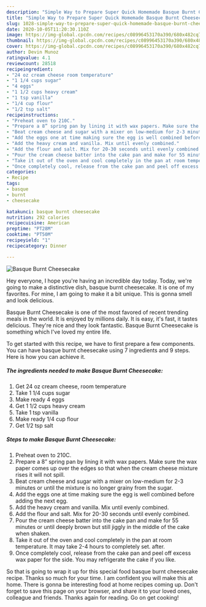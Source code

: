 ```yaml
---
description: "Simple Way to Prepare Super Quick Homemade Basque Burnt Cheesecake"
title: "Simple Way to Prepare Super Quick Homemade Basque Burnt Cheesecake"
slug: 1028-simple-way-to-prepare-super-quick-homemade-basque-burnt-cheesecake
date: 2020-10-05T11:20:30.110Z
image: https://img-global.cpcdn.com/recipes/c08996453170a390/680x482cq70/basque-burnt-cheesecake-recipe-main-photo.jpg
thumbnail: https://img-global.cpcdn.com/recipes/c08996453170a390/680x482cq70/basque-burnt-cheesecake-recipe-main-photo.jpg
cover: https://img-global.cpcdn.com/recipes/c08996453170a390/680x482cq70/basque-burnt-cheesecake-recipe-main-photo.jpg
author: Devin Munoz
ratingvalue: 4.1
reviewcount: 28518
recipeingredient:
- "24 oz cream cheese room temperature"
- "1 1/4 cups sugar"
- "4 eggs"
- "1 1/2 cups heavy cream"
- "1 tsp vanilla"
- "1/4 cup flour"
- "1/2 tsp salt"
recipeinstructions:
- "Preheat oven to 210C."
- "Prepare a 8” spring pan by lining it with wax papers. Make sure the wax paper comes up over the edges so that when the cream cheese mixture rises it will not spill."
- "Beat cream cheese and sugar with a mixer on low-medium for 2-3 minutes or until the mixture is no longer grainy from the sugar."
- "Add the eggs one at time making sure the egg is well combined before adding the next egg."
- "Add the heavy cream and vanilla. Mix until evenly combined."
- "Add the flour and salt. Mix for 20-30 seconds until evenly combined."
- "Pour the cream cheese batter into the cake pan and make for 55 minutes or until deeply brown but still jiggly in the middle of the cake when shaken."
- "Take it out of the oven and cool completely in the pan at room temperature. It may take 2-4 hours to completely set. after."
- "Once completely cool, release from the cake pan and peel off excess wax paper for the side. You may refrigerate the cake if you like."
categories:
- Recipe
tags:
- basque
- burnt
- cheesecake

katakunci: basque burnt cheesecake 
nutrition: 292 calories
recipecuisine: American
preptime: "PT28M"
cooktime: "PT50M"
recipeyield: "1"
recipecategory: Dinner

---
```



![Basque Burnt Cheesecake](https://img-global.cpcdn.com/recipes/c08996453170a390/680x482cq70/basque-burnt-cheesecake-recipe-main-photo.jpg)

Hey everyone, I hope you're having an incredible day today. Today, we're going to make a distinctive dish, basque burnt cheesecake. It is one of my favorites. For mine, I am going to make it a bit unique. This is gonna smell and look delicious.



Basque Burnt Cheesecake is one of the most favored of recent trending meals in the world. It is enjoyed by millions daily. It is easy, it's fast, it tastes delicious. They're nice and they look fantastic. Basque Burnt Cheesecake is something which I've loved my entire life.


To get started with this recipe, we have to first prepare a few components. You can have basque burnt cheesecake using 7 ingredients and 9 steps. Here is how you can achieve it.

<!--inarticleads1-->

##### The ingredients needed to make Basque Burnt Cheesecake:

1. Get 24 oz cream cheese, room temperature
1. Take 1 1/4 cups sugar
1. Make ready 4 eggs
1. Get 1 1/2 cups heavy cream
1. Take 1 tsp vanilla
1. Make ready 1/4 cup flour
1. Get 1/2 tsp salt




<!--inarticleads2-->

##### Steps to make Basque Burnt Cheesecake:

1. Preheat oven to 210C.
1. Prepare a 8” spring pan by lining it with wax papers. Make sure the wax paper comes up over the edges so that when the cream cheese mixture rises it will not spill.
1. Beat cream cheese and sugar with a mixer on low-medium for 2-3 minutes or until the mixture is no longer grainy from the sugar.
1. Add the eggs one at time making sure the egg is well combined before adding the next egg.
1. Add the heavy cream and vanilla. Mix until evenly combined.
1. Add the flour and salt. Mix for 20-30 seconds until evenly combined.
1. Pour the cream cheese batter into the cake pan and make for 55 minutes or until deeply brown but still jiggly in the middle of the cake when shaken.
1. Take it out of the oven and cool completely in the pan at room temperature. It may take 2-4 hours to completely set. after.
1. Once completely cool, release from the cake pan and peel off excess wax paper for the side. You may refrigerate the cake if you like.




So that is going to wrap it up for this special food basque burnt cheesecake recipe. Thanks so much for your time. I am confident you will make this at home. There is gonna be interesting food at home recipes coming up. Don't forget to save this page on your browser, and share it to your loved ones, colleague and friends. Thanks again for reading. Go on get cooking!
